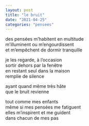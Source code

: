 ```yaml
---
layout: post
title: "le bruit"
date: "2021-04-25"
categories: "pensees"
---
```


des pensées m’habitent en multitude  
m’illuminent ou m’engourdissent  
et m’empêchent de dormir tranquille  

je les regarde, à l’occasion  
sortir dehors par la fenêtre  
en restant seul dans la maison  
remplie de silence  

ayant quand même très hâte  
que le bruit revienne  

tout comme mes enfants  
même si mes pensées me fatiguent  
elles m’inspirent et me guident  
dans chacun de mes pas  
